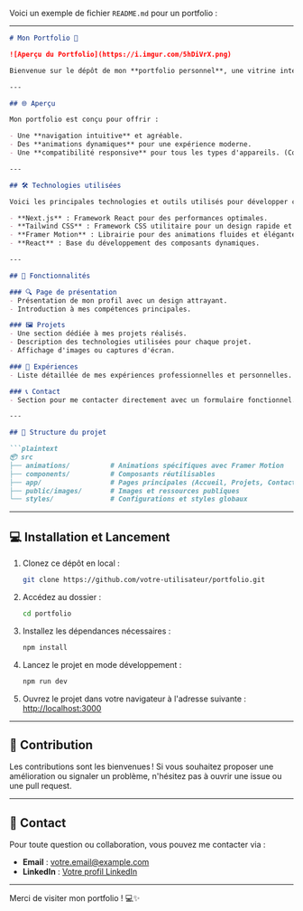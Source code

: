 Voici un exemple de fichier `README.md` pour un portfolio :

---

```markdown
# Mon Portfolio 🌟

![Aperçu du Portfolio](https://i.imgur.com/5hDiVrX.png)

Bienvenue sur le dépôt de mon **portfolio personnel**, une vitrine interactive où je présente mes compétences, projets et expériences. Ce portfolio a été créé avec soin pour refléter mon style, ma créativité, et mes capacités en développement web.

---

## 🌐 Aperçu

Mon portfolio est conçu pour offrir :

- Une **navigation intuitive** et agréable.
- Des **animations dynamiques** pour une expérience moderne.
- Une **compatibilité responsive** pour tous les types d'appareils. (Coming Soon...)

---

## 🛠️ Technologies utilisées

Voici les principales technologies et outils utilisés pour développer ce portfolio :

- **Next.js** : Framework React pour des performances optimales.
- **Tailwind CSS** : Framework CSS utilitaire pour un design rapide et flexible.
- **Framer Motion** : Librairie pour des animations fluides et élégantes.
- **React** : Base du développement des composants dynamiques.

---

## 🚀 Fonctionnalités

### 🔍 Page de présentation
- Présentation de mon profil avec un design attrayant.
- Introduction à mes compétences principales.

### 🖼️ Projets
- Une section dédiée à mes projets réalisés.
- Description des technologies utilisées pour chaque projet.
- Affichage d'images ou captures d'écran.

### 📑 Expériences
- Liste détaillée de mes expériences professionnelles et personnelles. (Coming Soon...)

### 📞 Contact
- Section pour me contacter directement avec un formulaire fonctionnel. (Coming Soon...)

---

## 📂 Structure du projet

```plaintext
📦 src
├── animations/          # Animations spécifiques avec Framer Motion
├── components/          # Composants réutilisables
├── app/                 # Pages principales (Accueil, Projets, Contact, etc.)
├── public/images/       # Images et ressources publiques
└── styles/              # Configurations et styles globaux
```

---

## 💻 Installation et Lancement

1. Clonez ce dépôt en local :

   ```bash
   git clone https://github.com/votre-utilisateur/portfolio.git
   ```

2. Accédez au dossier :

   ```bash
   cd portfolio
   ```

3. Installez les dépendances nécessaires :

   ```bash
   npm install
   ```

4. Lancez le projet en mode développement :

   ```bash
   npm run dev
   ```

5. Ouvrez le projet dans votre navigateur à l'adresse suivante : [http://localhost:3000](http://localhost:3000)

---

## 🤝 Contribution

Les contributions sont les bienvenues ! Si vous souhaitez proposer une amélioration ou signaler un problème, n'hésitez pas à ouvrir une issue ou une pull request.

---

## 📩 Contact

Pour toute question ou collaboration, vous pouvez me contacter via :

- **Email** : [votre.email@example.com](mailto:votre.email@example.com)
- **LinkedIn** : [Votre profil LinkedIn](https://www.linkedin.com)

---

Merci de visiter mon portfolio ! 💻✨
```
